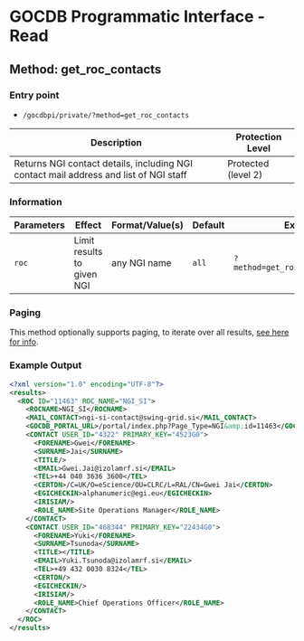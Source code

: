 # GOCDB Programmatic Interface - Read

## Method: get_roc_contacts

### Entry point

- `/gocdbpi/private/?method=get_roc_contacts`

| Description | Protection Level |
| - | - |
| Returns NGI contact details, including NGI contact mail address and list of NGI staff  | Protected (level 2) |

### Information

| Parameters | Effect | Format/Value(s) | Default | Example |
| - | - | - | - | - |
| `roc` | Limit results to given NGI | any NGI name | `all` | `?method=get_roc_list&roc=NGI_SI` |

### Paging

This method optionally supports paging, to iterate over all results,
[see here for info](https://wiki.egi.eu/wiki/GOCDB/notifications#Optional_Cursor_Paging_on_Read_API).

### Example Output

```xml
<?xml version="1.0" encoding="UTF-8"?>
<results>
  <ROC ID="11463" ROC_NAME="NGI_SI">
    <ROCNAME>NGI_SI</ROCNAME>
    <MAIL_CONTACT>ngi-si-contact@swing-grid.si</MAIL_CONTACT>
    <GOCDB_PORTAL_URL>/portal/index.php?Page_Type=NGI&amp;id=11463</GOCDB_PORTAL_URL>
    <CONTACT USER_ID="4322" PRIMARY_KEY="4523G0">
      <FORENAME>Gwei</FORENAME>
      <SURNAME>Jai</SURNAME>
      <TITLE/>
      <EMAIL>Gwei.Jai@izolamrf.si</EMAIL>
      <TEL>+44 040 3636 3600</TEL>
      <CERTDN>/C=UK/O=eScience/OU=CLRC/L=RAL/CN=Gwei Jai</CERTDN>
      <EGICHECKIN>alphanumeric@egi.eu</EGICHECKIN>
      <IRISIAM/>
      <ROLE_NAME>Site Operations Manager</ROLE_NAME>
    </CONTACT>
    <CONTACT USER_ID="468344" PRIMARY_KEY="22434G0">
      <FORENAME>Yuki</FORENAME>
      <SURNAME>Tsunoda</SURNAME>
      <TITLE></TITLE>
      <EMAIL>Yuki.Tsunoda@izolamrf.si</EMAIL>
      <TEL>+49 432 0030 8324</TEL>
      <CERTDN/>
      <EGICHECKIN/>
      <IRISIAM/>
      <ROLE_NAME>Chief Operations Officer</ROLE_NAME>
    </CONTACT>
  </ROC>
</results>
```
